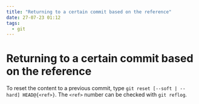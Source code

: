```yaml
---
title: "Returning to a certain commit based on the reference"
date: 27-07-23 01:12
tags: 
  - git
---
```


# Returning to a certain commit based on the reference

To reset the content to a previous commit, type `git reset [--soft | --hard] HEAD@{<ref>}`.
The `<ref>` number can be checked with `git reflog`.

